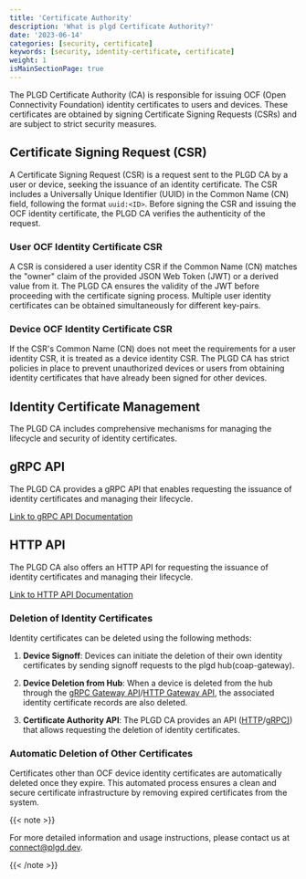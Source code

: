 ```yaml
---
title: 'Certificate Authority'
description: 'What is plgd Certificate Authority?'
date: '2023-06-14'
categories: [security, certificate]
keywords: [security, identity-certificate, certificate]
weight: 1
isMainSectionPage: true
---
```


The PLGD Certificate Authority (CA) is responsible for issuing OCF (Open Connectivity Foundation) identity certificates to users and devices. These certificates are obtained by signing Certificate Signing Requests (CSRs) and are subject to strict security measures.

## Certificate Signing Request (CSR)

A Certificate Signing Request (CSR) is a request sent to the PLGD CA by a user or device, seeking the issuance of an identity certificate. The CSR includes a Universally Unique Identifier (UUID) in the Common Name (CN) field, following the format `uuid:<ID>`. Before signing the CSR and issuing the OCF identity certificate, the PLGD CA verifies the authenticity of the request.

### User OCF Identity Certificate CSR

A CSR is considered a user identity CSR if the Common Name (CN) matches the "owner" claim of the provided JSON Web Token (JWT) or a derived value from it. The PLGD CA ensures the validity of the JWT before proceeding with the certificate signing process. Multiple user identity certificates can be obtained simultaneously for different key-pairs.

### Device OCF Identity Certificate CSR

If the CSR's Common Name (CN) does not meet the requirements for a user identity CSR, it is treated as a device identity CSR. The PLGD CA has strict policies in place to prevent unauthorized devices or users from obtaining identity certificates that have already been signed for other devices.

## Identity Certificate Management

The PLGD CA includes comprehensive mechanisms for managing the lifecycle and security of identity certificates.

## gRPC API

The PLGD CA provides a gRPC API that enables requesting the issuance of identity certificates and managing their lifecycle.

[Link to gRPC API Documentation](/docs/services/certificate-authority/grpc-api/)

## HTTP API

The PLGD CA also offers an HTTP API for requesting the issuance of identity certificates and managing their lifecycle.

[Link to HTTP API Documentation](/docs/services/certificate-authority/http-api/)

### Deletion of Identity Certificates

Identity certificates can be deleted using the following methods:

1. **Device Signoff**: Devices can initiate the deletion of their own identity certificates by sending signoff requests to the plgd hub(coap-gateway).

2. **Device Deletion from Hub**: When a device is deleted from the hub through the [gRPC Gateway API](https://htmlpreview.github.io/?https://github.com/plgd-dev/hub/blob/main/grpc-gateway/pb/doc.html#grpcgateway.pb.GrpcGateway)/[HTTP Gateway API](https://petstore.swagger.io/?url=https://raw.githubusercontent.com/plgd-dev/hub/main/http-gateway/swagger.yaml), the associated identity certificate records are also deleted.

3. **Certificate Authority API**: The PLGD CA provides an API ([HTTP](#http-api)/[gRPC)](#grpc-api)) that allows requesting the deletion of identity certificates.

### Automatic Deletion of Other Certificates

Certificates other than OCF device identity certificates are automatically deleted once they expire. This automated process ensures a clean and secure certificate infrastructure by removing expired certificates from the system.

{{< note >}}

For more detailed information and usage instructions, please contact us at [connect@plgd.dev](mailto:connect@plgd.dev).

{{< /note >}}
